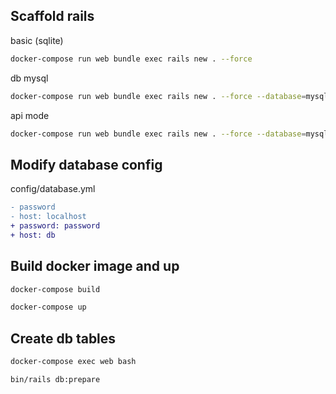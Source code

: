 ## Scaffold rails

basic (sqlite)
```bash
docker-compose run web bundle exec rails new . --force
```

db mysql
```sh
docker-compose run web bundle exec rails new . --force --database=mysql
```

api mode
```bash
docker-compose run web bundle exec rails new . --force --database=mysql --api
```

## Modify database config

config/database.yml

```diff
- password
- host: localhost
+ password: password
+ host: db
```

## Build docker image and up

```sh
docker-compose build

docker-compose up
```

## Create db tables

```sh
docker-compose exec web bash

bin/rails db:prepare
```

